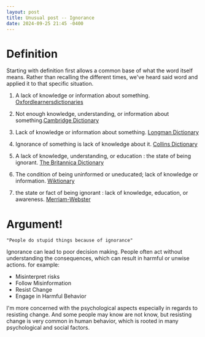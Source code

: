 ```yaml
---
layout: post
title: Unusual post -- Ignorance
date: 2024-09-25 21:45 -0400
---
```


# Definition

Starting with definition first allows a common base of what the word itself means. Rather than recalling the different times, we've heard said word and applied it to that specific situation.

1) A lack of knowledge or information about something. [Oxfordlearnersdictionaries](https://www.oxfordlearnersdictionaries.com/us/definition/english/ignorance?q=Ignorance)

2) Not enough knowledge, understanding, or information about something.[Cambridge Dictionary](https://dictionary.cambridge.org/us/dictionary/learner-english/ignorance)

3) Lack of knowledge or information about something. [Longman Dictionary](https://www.ldoceonline.com/dictionary/ignorance)

4) Ignorance of something is lack of knowledge about it. [Collins Dictionary](https://www.collinsdictionary.com/us/dictionary/english/ignorance)

5) A lack of knowledge, understanding, or education : the state of being ignorant. [The Britannica Dictionary](https://www.britannica.com/dictionary/ignorance)

6) The condition of being uninformed or uneducated; lack of knowledge or information. [Wiktionary](https://en.wiktionary.org/wiki/ignorance)

7) the state or fact of being ignorant : lack of knowledge, education, or awareness. [Merriam-Webster](https://www.merriam-webster.com/dictionary/ignorance)

# Argument!
	"People do stupid things because of ignorance"

Ignorance can lead to poor decision making. People often act without understanding the consequences, which can result in harmful or unwise actions. for example:
   - Misinterpret risks
   - Follow Misinformation
   - Resist Change
   - Engage in Harmful Behavior

   I'm more concerned with the psychological aspects especially in regards to resisting change.
   And some people may know are not know, but resisting change is very common in human behavior, which is rooted in many psychological and social factors.

